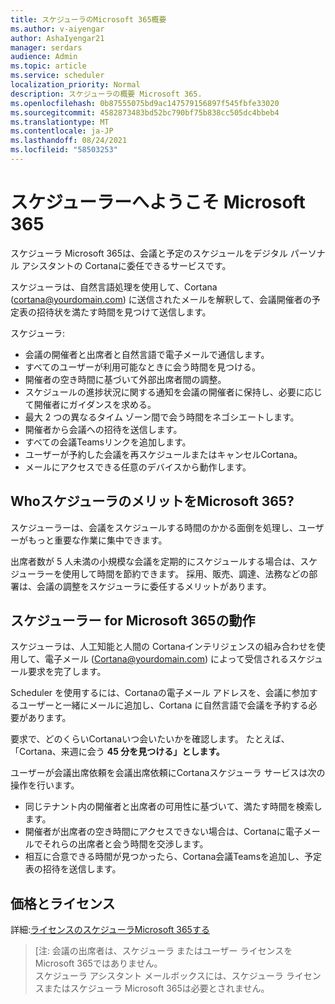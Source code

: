 ```yaml
---
title: スケジューラのMicrosoft 365概要
ms.author: v-aiyengar
author: AshaIyengar21
manager: serdars
audience: Admin
ms.topic: article
ms.service: scheduler
localization_priority: Normal
description: スケジューラの概要 Microsoft 365.
ms.openlocfilehash: 0b87555075bd9ac147579156897f545fbfe33020
ms.sourcegitcommit: 4582873483bd52bc790bf75b838cc505dc4bbeb4
ms.translationtype: MT
ms.contentlocale: ja-JP
ms.lasthandoff: 08/24/2021
ms.locfileid: "58503253"
---
```

# <a name="welcome-to-scheduler-for-microsoft-365"></a>スケジューラーへようこそ Microsoft 365

スケジューラ Microsoft 365は、会議と予定のスケジュールをデジタル パーソナル アシスタントの Cortanaに委任できるサービスです。 

スケジューラは、自然言語処理を使用して、Cortana (cortana@yourdomain.com) に送信されたメールを解釈して、会議開催者の予定表の招待状を満たす時間を見つけて送信します。   

スケジューラ: 

- 会議の開催者と出席者と自然言語で電子メールで通信します。
- すべてのユーザーが利用可能なときに会う時間を見つける。
- 開催者の空き時間に基づいて外部出席者間の調整。
- スケジュールの進捗状況に関する通知を会議の開催者に保持し、必要に応じて開催者にガイダンスを求める。
- 最大 2 つの異なるタイム ゾーン間で会う時間をネゴシエートします。
- 開催者から会議への招待を送信します。
- すべての会議Teamsリンクを追加します。
- ユーザーが予約した会議を再スケジュールまたはキャンセルCortana。
- メールにアクセスできる任意のデバイスから動作します。

## <a name="who-can-benefit-from-scheduler-for-microsoft-365"></a>WhoスケジューラのメリットをMicrosoft 365?

スケジューラーは、会議をスケジュールする時間のかかる面倒を処理し、ユーザーがもっと重要な作業に集中できます。 

出席者数が 5 人未満の小規模な会議を定期的にスケジュールする場合は、スケジューラーを使用して時間を節約できます。  採用、販売、調達、法務などの部署は、会議の調整をスケジューラに委任するメリットがあります。

## <a name="how-does-scheduler-for-microsoft-365-work"></a>スケジューラー for Microsoft 365の動作

スケジューラは、人工知能と人間の Cortanaインテリジェンスの組み合わせを使用して、電子メール (Cortana@yourdomain.com) によって受信されるスケジュール要求を完了します。  

Scheduler を使用するには、Cortanaの電子メール アドレスを、会議に参加するユーザーと一緒にメールに追加し、Cortana に自然言語で会議を予約する必要があります。 

要求で、どのくらいCortanaいつ会いたいかを確認します。 たとえば、「Cortana、来週に会う **45 分を見つける」とします。**

ユーザーが会議出席依頼を会議出席依頼にCortanaスケジューラ サービスは次の操作を行います。 

- 同じテナント内の開催者と出席者の可用性に基づいて、満たす時間を検索します。
- 開催者が出席者の空き時間にアクセスできない場合は、Cortanaに電子メールでそれらの出席者と会う時間を交渉します。 
- 相互に合意できる時間が見つかったら、Cortana会議Teamsを追加し、予定表の招待を送信します。 

## <a name="pricing-and-licensing"></a>価格とライセンス

詳細:[ライセンスのスケジューラMicrosoft 365する](https://www.microsoft.com/microsoft-365/meeting-scheduler-pricing)

>[注: 会議の出席者は、スケジューラ またはユーザー ライセンスをMicrosoft 365ではありません。 <br>スケジューラ アシスタント メールボックスには、スケジューラ ライセンスまたはスケジューラ Microsoft 365は必要とされません。

